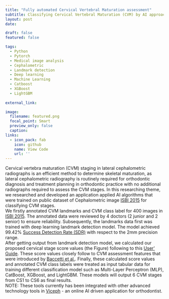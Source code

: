 ```yaml
---
title: "Fully automated Cervical Vertebral Maturation assessment"
subtitle: Classifying Cervical Vertebral Maturation (CVM) by AI approach.
layout: post
date: 

draft: false
featured: false

tags:
  - Python
  - Pytorch
  - Medical image analysis
  - Cephalometric
  - Landmark detection
  - Deep learning
  - Machine Learning
  - Catboost
  - XGBoost
  - LightGBM
  
external_link: 

image:
  filename: featured.png
  focal_point: Smart
  preview_only: false
  caption: 
links:
  - icon_pack: fab
    icon: github
    name: View Code 
    url: ''
---
```

Cervical vertebra maturation (CVM) staging in lateral cephalometric radiographs is an efficient method to determine skeletal maturation, 
as lateral cephalometric radiography is routinely required for orthodontic diagnosis and treatment planning in orthodontic practice with no additional radiographs required to assess the CVM stages. 
In this researching theme, we researched and developed an application applied AI algorithms that were trained on 
public dataset of Cephalometric image [ISBI 2015](https://biomedicalimaging.org/2015/program/isbi-challenges/) for classifying CVM stages. \
We firstly annotated CVM landmarks and CVM class label for 400 images in [ISBI 2015](https://biomedicalimaging.org/2015/program/isbi-challenges/).
The annotated data were reviewed by 4 doctors (2 junior and 2 senior) to ensure reliability.
Subsequently, the landmarks data first was trained with deep learning landmark detection model. The model achieved 99.42% [Success Detection Rate (SDR)](https://pubmed.ncbi.nlm.nih.gov/25794388/) with respect to the 2mm precision range. \
After getting output from landmark detection model, we calculated our proposed cervical stage score values (the Figure) following to this [User' Guide](https://pubmed.ncbi.nlm.nih.gov/29337631/).
These score values closely follow to CVM assessment features that were introduced by [Baccetti et al.](https://www.sciencedirect.com/science/article/abs/pii/S1073874605000216).
Finally, these calculated score values and annotated CVM class labels were treated as input tabular data for training different classification model such as Multi-Layer Perceptron (MLP), CatBoost, XGBoost, and LightGBM. 
These models will output 6 CVM stages from CS1 to CS6 as final results. \
NOTE: These tools currently has been integrated with other advanced technology tools in [Viceph](https://www.viceph.net/) - an online AI driven application for orthodontist.

